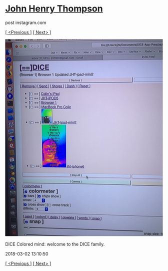 # [John Henry Thompson](../README.md)
post instagram.com

[[ <Previous ]](2018-03-02-1.md) [[ Next> ]](2018-02-26-1.md)

[![](../media/2018-03-02/DICE-Colored-mind-welcome-to-the-DICE-family.jpg)](../README.md)

DICE Colored mind: welcome to the DICE family.

2018-03-02 13:10:50

[[ <Previous ]](2018-03-02-1.md) [[ Next> ]](2018-02-26-1.md)